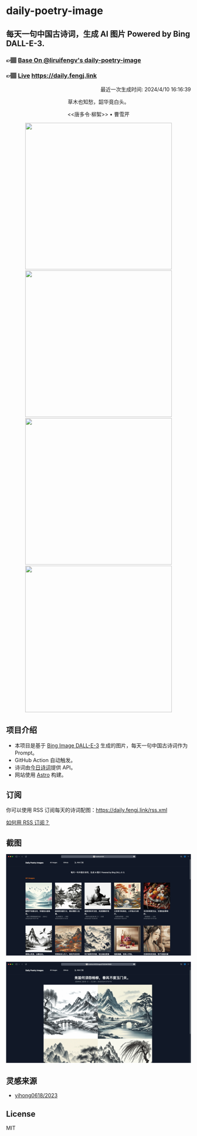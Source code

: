 
# daily-poetry-image

## 每天一句中国古诗词，生成 AI 图片 Powered by Bing DALL-E-3.

### 👉🏽 [Base On @liruifengv's daily-poetry-image](https://github.com/liruifengv/daily-poetry-image)

### 👉🏽 [Live](https://daily.fengj.link) https://daily.fengj.link

<p align="right">
  最近一次生成时间: 2024/4/10 16:16:39
</p>
<p align="center">
草木也知愁，韶华竟白头。
</p>
<p align="center">
<<唐多令·柳絮>> • 曹雪芹
</p>
<p align="center">
<img src="https://tse4.mm.bing.net/th/id/OIG4.rUOs6kLJk2z2gdAD_3dA" height="400" width="400" />
<img src="https://tse3.mm.bing.net/th/id/OIG4.qNyG1cxn96O2BeGmuRFH" height="400" width="400" />
<img src="https://tse4.mm.bing.net/th/id/OIG4.7Pd0ykZrQIdyexWBL50a" height="400" width="400" />
<img src="https://tse1.mm.bing.net/th/id/OIG4.RBzvIGUOV7t2_XvKOc6t" height="400" width="400" />
</p>

## 项目介绍

-   本项目是基于 [Bing Image DALL-E-3](https://www.bing.com/images/create) 生成的图片，每天一句中国古诗词作为 Prompt。
-   GitHub Action 自动触发。
-   诗词由[今日诗词](https://www.jinrishici.com/)提供 API。
-   网站使用 [Astro](https://astro.build) 构建。

## 订阅

你可以使用 RSS 订阅每天的诗词配图：https://daily.fengj.link/rss.xml

[如何用 RSS 订阅？](https://zhuanlan.zhihu.com/p/55026716)

## 截图

![图片列表](./screenshots/Snipaste_2023-12-28_21-00-26.png)

![图片详情](./screenshots/Snipaste_2023-12-28_21-00-53.png)

## 灵感来源

-   [yihong0618/2023](https://github.com/yihong0618/2023)

## License

MIT

